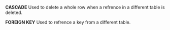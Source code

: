 **CASCADE**
Used to delete a whole row when a refrence in a different table is deleted.

**FOREIGN KEY**
Used to refrence a key from a different table.